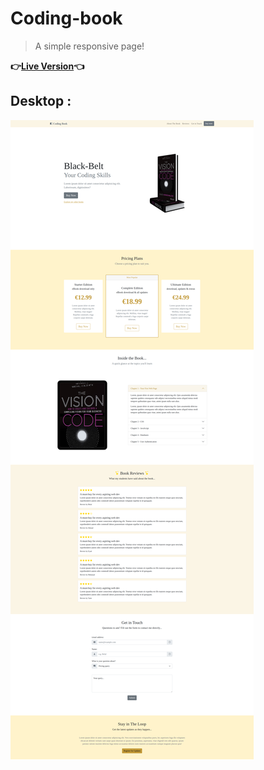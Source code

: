 # Coding-book


>A simple responsive page!

**:point_right:[Live Version](https://belal-aljumaa.github.io/Coding-book/):point_left:**

## Desktop :

![Code-Book](images/The-Vision-Code-Book.png)
